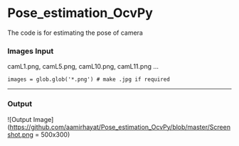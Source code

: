 # Pose_estimation_OcvPy
The code is for estimating the pose of camera 

### Images Input
camL1.png, camL5.png, camL10.png, camL11.png ...
```
images = glob.glob('*.png') # make .jpg if required
```
---
### Output
![Output Image](https://github.com/aamirhayat/Pose_estimation_OcvPy/blob/master/Screenshot.png = 500x300)
